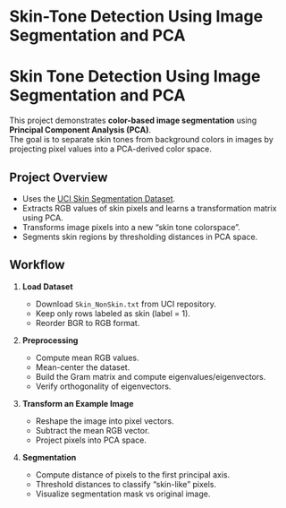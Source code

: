 # Skin-Tone Detection Using Image Segmentation and PCA
# Skin Tone Detection Using Image Segmentation and PCA

This project demonstrates **color-based image segmentation** using **Principal Component Analysis (PCA)**.  
The goal is to separate skin tones from background colors in images by projecting pixel values into a PCA-derived color space.

## Project Overview
- Uses the [UCI Skin Segmentation Dataset](https://archive.ics.uci.edu/ml/datasets/skin+segmentation).
- Extracts RGB values of skin pixels and learns a transformation matrix using PCA.
- Transforms image pixels into a new “skin tone colorspace”.
- Segments skin regions by thresholding distances in PCA space.

## Workflow
1. **Load Dataset**
   - Download `Skin_NonSkin.txt` from UCI repository.
   - Keep only rows labeled as skin (label = 1).
   - Reorder BGR to RGB format.

2. **Preprocessing**
   - Compute mean RGB values.
   - Mean-center the dataset.
   - Build the Gram matrix and compute eigenvalues/eigenvectors.
   - Verify orthogonality of eigenvectors.

3. **Transform an Example Image**
   - Reshape the image into pixel vectors.
   - Subtract the mean RGB vector.
   - Project pixels into PCA space.

4. **Segmentation**
   - Compute distance of pixels to the first principal axis.
   - Threshold distances to classify “skin-like” pixels.
   - Visualize segmentation mask vs original image.

